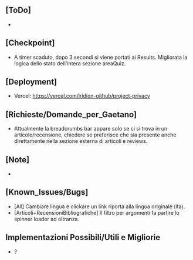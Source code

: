 ## [ToDo]
- 
## [Checkpoint]
- A timer scaduto, dopo 3 secondi si viene portati ai Results. Migliorata la logica dello stato dell'intera sezione areaQuiz.
## [Deployment]
- Vercel: https://vercel.com/iridion-github/project-privacy
## [Richieste/Domande_per_Gaetano]
- Attualmente la breadcrumbs bar appare solo se ci si trova in un articolo/recensione, chiedere se preferisce che sia presente anche direttamente nella sezione esterna di articoli e reviews.
## [Note]
- 
## [Known_Issues/Bugs]
- [All] Cambiare lingua e clickare un link riporta alla lingua originale (ita).
- [Articoli+RecensioniBibliografiche] Il filtro per argomenti fa partire lo spinner loader ad oltranza.
## Implementazioni Possibili/Utili e Migliorie
- ?